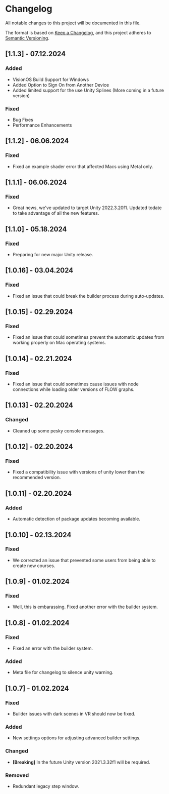 # Changelog
All notable changes to this project will be documented in this file.

The format is based on [Keep a Changelog](https://keepachangelog.com/en/1.0.0/),
and this project adheres to [Semantic Versioning](https://semver.org/spec/v2.0.0.html).

## [1.1.3] - 07.12.2024
### Added
- VisionOS Build Support for Windows
- Added Option to Sign On from Another Device
- Added limited support for the use Unity Splines (More coming in a future version)
### Fixed
- Bug Fixes
- Performance Enhancements

## [1.1.2] - 06.06.2024
### Fixed
- Fixed an example shader error that affected Macs using Metal only.

## [1.1.1] - 06.06.2024
### Fixed
- Great news, we've updated to target Unity 2022.3.20f1. Updated todate to take advantage of all the new features.

## [1.1.0] - 05.18.2024
### Fixed
- Preparing for new major Unity release.

## [1.0.16] - 03.04.2024
### Fixed
- Fixed an issue that could break the builder process during auto-updates.

## [1.0.15] - 02.29.2024
### Fixed
- Fixed an issue that could sometimes prevent the automatic updates from working properly on Mac operating systems.

## [1.0.14] - 02.21.2024
### Fixed
- Fixed an issue that could sometimes cause issues with node connections while loading older versions of FLOW graphs.

## [1.0.13] - 02.20.2024
### Changed
- Cleaned up some pesky console messages.

## [1.0.12] - 02.20.2024
### Fixed
- Fixed a compatibility issue with versions of unity lower than the recommended version.

## [1.0.11] - 02.20.2024
### Added
- Automatic detection of package updates becoming available.

## [1.0.10] - 02.13.2024
### Fixed
- We corrected an issue that prevented some users from being able to create new courses.

## [1.0.9] - 01.02.2024
### Fixed
- Well, this is embarassing. Fixed another error with the builder system.

## [1.0.8] - 01.02.2024
### Fixed
- Fixed an error with the builder system.
### Added
- Meta file for changelog to silence unity warning.

## [1.0.7] - 01.02.2024
### Fixed
- Builder issues with dark scenes in VR should now be fixed.
### Added
- New settings options for adjusting advanced builder settings.
### Changed
- **[Breaking]** In the future Unity version 2021.3.32f1 will be required.
### Removed
- Redundant legacy step window.
